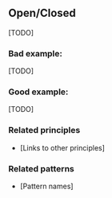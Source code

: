 ## Open/Closed

[TODO]

### Bad example:

[TODO]

### Good example:

[TODO]

### Related principles

- [Links to other principles] 

### Related patterns

- [Pattern names]